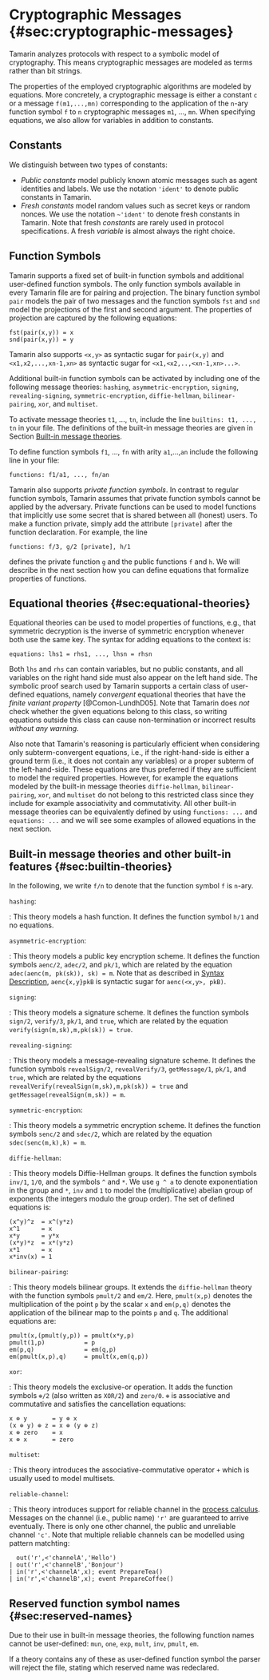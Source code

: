 
Cryptographic Messages {#sec:cryptographic-messages}
====================================================

Tamarin analyzes protocols with respect to a symbolic model of cryptography.
This means cryptographic messages are modeled as terms rather than
bit strings.

<!--  
[^1]: FIXME: Should we write more about terms and equations.
-->

The properties of the employed cryptographic algorithms are
modeled by equations.
More concretely, a cryptographic message is either a constant `c` or a
message `f(m1,...,mn)` corresponding to the application of the `n`-ary
function symbol `f` to `n` cryptographic messages `m1`, ..., `mn`.
When specifying equations, we also allow for variables in addition to constants.

Constants
---------

We distinguish between two types of constants:

* *Public constants* model publicly known atomic messages such as agent
  identities and labels. We use the notation `'ident'` to denote public
  constants in Tamarin.
* *Fresh constants* model random values such as secret keys or random
  nonces. We use the notation `~'ident'` to denote fresh
  constants in Tamarin. Note that fresh *constants* are rarely used
  in protocol specifications. A fresh *variable* is almost always the
  right choice.

Function Symbols
----------------

Tamarin supports a fixed set of built-in function symbols and additional user-defined
function symbols. The only function symbols available in every Tamarin file are for
pairing and projection. The binary function symbol `pair` models the pair of two
messages and the function symbols `fst` and `snd` model the projections of the first
and second argument. The properties of projection are captured by the following
equations:

    fst(pair(x,y)) = x
    snd(pair(x,y)) = y

Tamarin also supports `<x,y>` as syntactic sugar for `pair(x,y)` and
`<x1,x2,...,xn-1,xn>` as syntactic sugar for `<x1,<x2,..,<xn-1,xn>...>`.

Additional built-in function symbols can be activated by including one of the
following message theories:
`hashing`,
`asymmetric-encryption`,
`signing`,
`revealing-signing`,
`symmetric-encryption`,
`diffie-hellman`,
`bilinear-pairing`,
`xor`, and
`multiset`.

To activate message theories `t1`, ..., `tn`, include the line
`builtins: t1, ..., tn` in your file.
The definitions of the built-in message theories are given in Section
[Built-in message theories](#sec:builtin-theories).

To define function symbols `f1`, ..., `fn` with arity `a1`,...,`an` include the
  following line in your file:

    functions: f1/a1, ..., fn/an

Tamarin also supports *private function symbols*. In contrast to regular function
symbols, Tamarin assumes that private function symbols cannot be applied by the adversary.
Private functions can be used to model functions that implicitly use some secret
that is shared between all (honest) users. To make a function private,
simply add the attribute `[private]` after the function declaration. For example, the line

    functions: f/3, g/2 [private], h/1

defines the private function `g` and the public functions `f` and `h`.
We will describe in the next section how you can define equations that formalize
properties of functions.

Equational theories {#sec:equational-theories}
-------------------

Equational theories can be used to model properties of functions, e.g., that
symmetric decryption is the inverse of symmetric encryption whenever both use
the same key. The syntax for adding equations to the context is:

    equations: lhs1 = rhs1, ..., lhsn = rhsn

Both `lhs` and `rhs` can contain variables, but no public constants, and all variables on the right hand
side must also appear on the left hand side. The symbolic proof search
used by Tamarin supports a certain class of user-defined equations, namely
*convergent* equational theories that have the *finite variant property*
[@Comon-LundhD05]. Note that Tamarin does *not* check whether the given equations
belong to this class, so writing equations outside this class can cause
non-termination or incorrect results *without any warning*.

Also note that Tamarin's reasoning is particularly efficient when considering only
subterm-convergent equations, i.e., if the right-hand-side is either a ground
term (i.e., it does not contain any variables) or a proper subterm of the
left-hand-side. These equations are thus preferred if they are sufficient to model
the required properties. However, for example the equations modeled by the
built-in message theories `diffie-hellman`, `bilinear-pairing`, `xor`, and `multiset`
do not belong to this restricted class since they include for example
associativity and commutativity. All other built-in message theories can
be equivalently defined by using `functions: ...` and `equations: ...`
and we will see some examples of allowed equations in the next
section.


Built-in message theories and other built-in features {#sec:builtin-theories}
------------------------

In the following, we write `f/n` to denote that the function symbol `f` is
`n`-ary.

`hashing`:

: This theory models a hash function. It defines the function symbol
  `h/1` and no equations.

`asymmetric-encryption`:

: This theory models a public key encryption scheme. It defines the
  function symbols `aenc/2`, `adec/2`, and `pk/1`, which are
  related by the equation `adec(aenc(m, pk(sk)), sk) = m`.
  Note that as described in [Syntax Description](014_syntax_description.html),
  `aenc{x,y}pkB` is syntactic sugar for `aenc(<x,y>, pkB)`.
  <!-- This is otherwise not mentioned until Ch14: Syntax Description -->

`signing`:

: This theory models a signature scheme. It defines the function symbols
  `sign/2`, `verify/3`, `pk/1`, and `true`, which are related by
  the equation `verify(sign(m,sk),m,pk(sk)) = true`.

`revealing-signing`:

: This theory models a message-revealing signature scheme. It defines the function
  symbols `revealSign/2`, `revealVerify/3`, `getMessage/1`, `pk/1`, and
  `true`, which are related by the equations
  `revealVerify(revealSign(m,sk),m,pk(sk)) = true`
  and `getMessage(revealSign(m,sk)) = m`.

`symmetric-encryption`:

: This theory models a symmetric encryption scheme. It defines the function symbols
  `senc/2`  and `sdec/2`, which are related by the equation
  ` sdec(senc(m,k),k) = m`.

`diffie-hellman`:

: This theory models Diffie-Hellman groups. It defines the function symbols
  `inv/1`, `1/0`, and the symbols `^` and `*`. We use `g ^ a` to denote exponentiation
  in the group and `*`, `inv` and `1` to model the (multiplicative) abelian group
  of exponents (the integers modulo the group order). The set of defined equations is:

~~~
(x^y)^z  = x^(y*z)
x^1      = x
x*y      = y*x
(x*y)*z  = x*(y*z)
x*1      = x
x*inv(x) = 1
~~~

`bilinear-pairing`:

: This theory models bilinear groups. It extends the `diffie-hellman` theory with
  the function symbols `pmult/2` and `em/2`. Here, `pmult(x,p)` denotes the
  multiplication of the point `p` by the scalar `x` and `em(p,q)` denotes
  the application of the bilinear map to the points `p` and `q`. The additional
  equations are:

~~~
pmult(x,(pmult(y,p)) = pmult(x*y,p)
pmult(1,p)           = p
em(p,q)              = em(q,p)
em(pmult(x,p),q)     = pmult(x,em(q,p))
~~~

`xor`:

: This theory models the exclusive-or operation. It adds the function
  symbols `⊕/2` (also written as `XOR/2`) and `zero/0`. `⊕` is
  associative and commutative and satisfies the cancellation
  equations:

~~~
x ⊕ y       = y ⊕ x
(x ⊕ y) ⊕ z = x ⊕ (y ⊕ z)
x ⊕ zero    = x
x ⊕ x       = zero
~~~

`multiset`:

: This theory introduces the associative-commutative operator `+` which is usually
  used to model multisets.

`reliable-channel`:

: This theory introduces support for reliable channel in the [process
calculus](006_protocol-specification-processes.md).
Messages on the channel (i.e., public name) `'r'` are guaranteed to arrive
eventually. There is only one other channel, the public and unreliable channel
`'c'`. Note that multiple reliable channels can be modelled using pattern matchting:
```
  out('r',<'channelA','Hello')              
| out('r',<'channelB','Bonjour')
| in('r',<'channelA',x); event PrepareTea()
| in('r',<'channelB',x); event PrepareCoffee()
```

Reserved function symbol names {#sec:reserved-names}
------------------------

Due to their use in built-in message theories, the following function
names cannot be user-defined: `mun`, `one`, `exp`, `mult`, `inv`, `pmult`, `em`.

If a theory contains any of these as user-defined function symbol the
parser will reject the file, stating which reserved name was redeclared.
